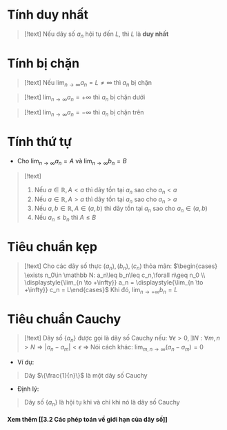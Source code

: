 
# Tính duy nhất

>[!text]
>Nếu dãy số $a_n$  hội tụ đến $L$, thì $L$  là **duy nhất**

# Tính bị chặn

>[!text]
>Nếu $\displaystyle{\lim_{n \to \infty}} a_n = L\neq \infty$ thì $a_n$  bị chặn

>[!text]
>$\displaystyle{\lim_{n \to \infty}} a_n = +\infty$ thì $a_n$ bị chặn dưới

>[!text]
>$\displaystyle{\lim_{n \to \infty}} a_n = -\infty$ thì $a_n$  bị chặn trên

# Tính thứ tự

- Cho $\displaystyle{\lim_{n \to \infty}} a_n = A$  và $\displaystyle{\lim_{n \to \infty}} b_n = B$ 
>[!text]
>1. Nếu $a\in \mathbb R, A<a$ thì dãy tồn tại $a_n$  sao cho $a_n < a$
>2. Nếu $a\in \mathbb R, A>a$ thì dãy tồn tại $a_n$  sao cho $a_n > a$
>3. Nếu $a,b\in \mathbb R, A\in (a, b)$  thì dãy tồn tại $a_n$  sao cho $a_n\in (a, b)$
>4. Nếu $a_n \leq b_n$  thì $A\leq B$

# Tiêu chuẩn kẹp

>[!text]
>Cho các dãy số thực $(a_n), (b_n), (c_n)$  thỏa mãn: $\begin{cases} \exists n_0\in \mathbb N: a_n\leq b_n\leq c_n,\forall n\geq n_0 \\ \displaystyle{\lim_{n \to +\infty}} a_n = \displaystyle{\lim_{n \to +\infty}} c_n = L\end{cases}$
>Khi đó, $\displaystyle{\lim_{n \to +\infty}} b_n = L$

# Tiêu chuẩn Cauchy

>[!text]
>Dãy số $\{a_n\}$  được gọi là dãy số Cauchy nếu: $\forall \epsilon >0, \exists N: \forall m, n>N\Rightarrow |a_n-a_m|<\epsilon$
>$\Rightarrow$ Nói cách khác: $\displaystyle{\lim_{m,n\to \infty}}(a_n-a_m)=0$

- Ví dụ:
>Dãy $\{\frac{1}{n}\}$ là một dãy số Cauchy

- Định lý:
> Dãy số $\{a_n\}$ là hội tụ khi và chỉ khi nó là dãy số Cauchy


#### Xem thêm [[3.2 Các phép toán về giới hạn của dãy số]]


